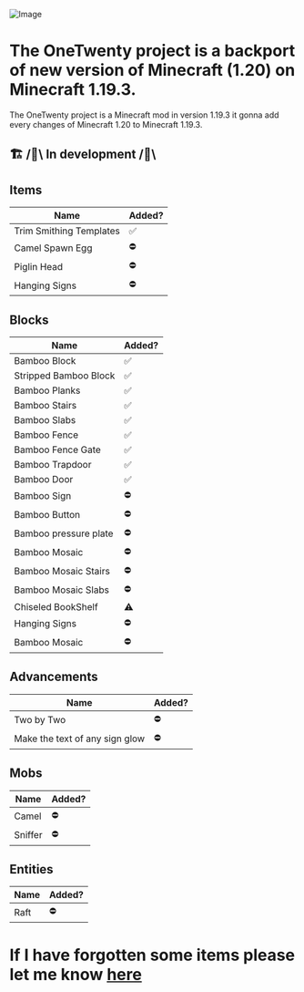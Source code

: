 ![Image](https://i.ytimg.com/vi/EderxoYB9AM/maxresdefault.jpg)
# The OneTwenty project is a backport of new version of Minecraft (1.20) on Minecraft 1.19.3.

The OneTwenty project is a Minecraft mod in version 1.19.3 it gonna add every changes of Minecraft 1.20 to Minecraft 1.19.3.

## 🏗️ /🚧\ In development /🚧\

## Items

| Name      | Added? |
| ----------- | ----------- |
| Trim Smithing Templates      |✅|
| Camel Spawn Egg   |⛔|
| Piglin Head   |⛔|
| Hanging Signs  |⛔|

## Blocks

| Name                  | Added? |
|-----------------------| ----------- |
| Bamboo Block          |✅|
| Stripped Bamboo Block |✅|
| Bamboo Planks         |✅|
| Bamboo Stairs         |✅|
| Bamboo Slabs          |✅|
| Bamboo Fence          |✅|
| Bamboo Fence Gate     |✅|
| Bamboo Trapdoor       |✅|
| Bamboo Door           |✅|
| Bamboo Sign           |⛔|
| Bamboo Button         |⛔|
| Bamboo pressure plate |⛔|
| Bamboo Mosaic         |⛔|
| Bamboo Mosaic Stairs  |⛔|
| Bamboo Mosaic Slabs   |⛔|
| Chiseled BookShelf    |⚠️|
| Hanging Signs         |⛔|
| Bamboo Mosaic         |⛔|

## Advancements

| Name                            | Added? |
|---------------------------------| ----------- |
| Two by Two                      |⛔|
| Make the text of any sign glow  |⛔|

## Mobs

| Name  | Added? |
|-------| -------- |
| Camel |⛔|
| Sniffer |⛔|

## Entities

| Name | Added? |
|------| -------- |
| Raft |⛔|


# If I have forgotten some items please let me know [here](https://github.com/FrostBreker/OneTwentyBackport-1.19.3/discussions/2)

